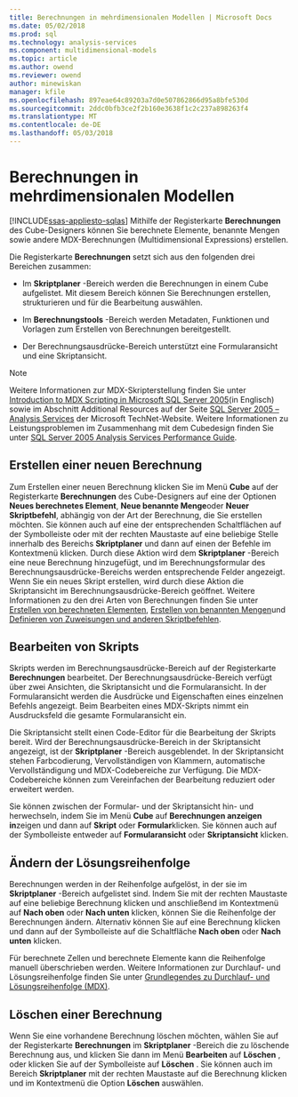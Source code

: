 ```yaml
---
title: Berechnungen in mehrdimensionalen Modellen | Microsoft Docs
ms.date: 05/02/2018
ms.prod: sql
ms.technology: analysis-services
ms.component: multidimensional-models
ms.topic: article
ms.author: owend
ms.reviewer: owend
author: minewiskan
manager: kfile
ms.openlocfilehash: 897eae64c89203a7d0e507862866d95a8bfe530d
ms.sourcegitcommit: 2ddc0bfb3ce2f2b160e3638f1c2c237a898263f4
ms.translationtype: MT
ms.contentlocale: de-DE
ms.lasthandoff: 05/03/2018
---
```

# <a name="calculations-in-multidimensional-models"></a>Berechnungen in mehrdimensionalen Modellen
[!INCLUDE[ssas-appliesto-sqlas](../../includes/ssas-appliesto-sqlas.md)]
  Mithilfe der Registerkarte **Berechnungen** des Cube-Designers können Sie berechnete Elemente, benannte Mengen sowie andere MDX-Berechnungen (Multidimensional Expressions) erstellen.  
  
 Die Registerkarte **Berechnungen** setzt sich aus den folgenden drei Bereichen zusammen:  
  
-   Im **Skriptplaner** -Bereich werden die Berechnungen in einem Cube aufgelistet. Mit diesem Bereich können Sie Berechnungen erstellen, strukturieren und für die Bearbeitung auswählen.  
  
-   Im **Berechnungstools** -Bereich werden Metadaten, Funktionen und Vorlagen zum Erstellen von Berechnungen bereitgestellt.  
  
-   Der Berechnungsausdrücke-Bereich unterstützt eine Formularansicht und eine Skriptansicht.  
  
> [!NOTE]  
>  Weitere Informationen zur MDX-Skripterstellung finden Sie unter [Introduction to MDX Scripting in Microsoft SQL Server 2005](http://go.microsoft.com/fwlink/?LinkId=81892)(in Englisch) sowie im Abschnitt Additional Resources auf der Seite [SQL Server 2005 – Analysis Services](http://go.microsoft.com/fwlink/?LinkId=80853) der Microsoft TechNet-Website. Weitere Informationen zu Leistungsproblemen im Zusammenhang mit dem Cubedesign finden Sie unter [SQL Server 2005 Analysis Services Performance Guide](http://go.microsoft.com/fwlink/?LinkId=81621).  
  
## <a name="creating-a-new-calculation"></a>Erstellen einer neuen Berechnung  
 Zum Erstellen einer neuen Berechnung klicken Sie im Menü **Cube** auf der Registerkarte **Berechnungen** des Cube-Designers auf eine der Optionen **Neues berechnetes Element**, **Neue benannte Menge**oder **Neuer Skriptbefehl**, abhängig von der Art der Berechnung, die Sie erstellen möchten. Sie können auch auf eine der entsprechenden Schaltflächen auf der Symbolleiste oder mit der rechten Maustaste auf eine beliebige Stelle innerhalb des Bereichs **Skriptplaner** und dann auf einen der Befehle im Kontextmenü klicken. Durch diese Aktion wird dem **Skriptplaner** -Bereich eine neue Berechnung hinzugefügt, und im Berechnungsformular des Berechnungsausdrücke-Bereichs werden entsprechende Felder angezeigt. Wenn Sie ein neues Skript erstellen, wird durch diese Aktion die Skriptansicht im Berechnungsausdrücke-Bereich geöffnet. Weitere Informationen zu den drei Arten von Berechnungen finden Sie unter [Erstellen von berechneten Elementen](../../analysis-services/multidimensional-models/create-calculated-members.md), [Erstellen von benannten Mengen](../../analysis-services/multidimensional-models/create-named-sets.md)und [Definieren von Zuweisungen und anderen Skriptbefehlen](../../analysis-services/multidimensional-models/define-assignments-and-other-script-commands.md).  
  
## <a name="editing-scripts"></a>Bearbeiten von Skripts  
 Skripts werden im Berechnungsausdrücke-Bereich auf der Registerkarte **Berechnungen** bearbeitet. Der Berechnungsausdrücke-Bereich verfügt über zwei Ansichten, die Skriptansicht und die Formularansicht. In der Formularansicht werden die Ausdrücke und Eigenschaften eines einzelnen Befehls angezeigt. Beim Bearbeiten eines MDX-Skripts nimmt ein Ausdrucksfeld die gesamte Formularansicht ein.  
  
 Die Skriptansicht stellt einen Code-Editor für die Bearbeitung der Skripts bereit. Wird der Berechnungsausdrücke-Bereich in der Skriptansicht angezeigt, ist der **Skriptplaner** -Bereich ausgeblendet. In der Skriptansicht stehen Farbcodierung, Vervollständigen von Klammern, automatische Vervollständigung und MDX-Codebereiche zur Verfügung. Die MDX-Codebereiche können zum Vereinfachen der Bearbeitung reduziert oder erweitert werden.  
  
 Sie können zwischen der Formular- und der Skriptansicht hin- und herwechseln, indem Sie im Menü **Cube** auf **Berechnungen anzeigen in**zeigen und dann auf **Skript** oder **Formular**klicken. Sie können auch auf der Symbolleiste entweder auf **Formularansicht** oder **Skriptansicht** klicken.  
  
## <a name="changing-solve-order"></a>Ändern der Lösungsreihenfolge  
 Berechnungen werden in der Reihenfolge aufgelöst, in der sie im **Skriptplaner** -Bereich aufgelistet sind. Indem Sie mit der rechten Maustaste auf eine beliebige Berechnung klicken und anschließend im Kontextmenü auf **Nach oben** oder **Nach unten** klicken, können Sie die Reihenfolge der Berechnungen ändern. Alternativ können Sie auf eine Berechnung klicken und dann auf der Symbolleiste auf die Schaltfläche **Nach oben** oder **Nach unten** klicken.  
  
 Für berechnete Zellen und berechnete Elemente kann die Reihenfolge manuell überschrieben werden. Weitere Informationen zur Durchlauf- und Lösungsreihenfolge finden Sie unter [Grundlegendes zu Durchlauf- und Lösungsreihenfolge &#40;MDX&#41;](../../analysis-services/multidimensional-models/mdx/mdx-data-manipulation-understanding-pass-order-and-solve-order.md).  
  
## <a name="deleting-a-calculation"></a>Löschen einer Berechnung  
 Wenn Sie eine vorhandene Berechnung löschen möchten, wählen Sie auf der Registerkarte **Berechnungen** im **Skriptplaner** -Bereich die zu löschende Berechnung aus, und klicken Sie dann im Menü **Bearbeiten** auf **Löschen** , oder klicken Sie auf der Symbolleiste auf **Löschen** . Sie können auch im Bereich **Skriptplaner** mit der rechten Maustaste auf die Berechnung klicken und im Kontextmenü die Option **Löschen** auswählen.  
  
  
